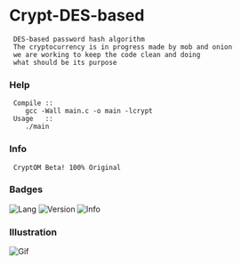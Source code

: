 # Crypt-DES-based
     
     DES-based password hash algorithm
     The cryptocurrency is in progress made by mob and onion 
     we are working to keep the code clean and doing 
     what should be its purpose

### Help
     
     Compile ::
        gcc -Wall main.c -o main -lcrypt
     Usage   ::
        ./main
        
### Info
     
     CryptOM Beta! 100% Original

### Badges
![Lang](https://img.shields.io/badge/C-language-black)
![Version](https://img.shields.io/badge/version-2.1.2-blue)
![Info](https://img.shields.io/badge/info-maintenance-red)

### Illustration

![Gif](https://github.com/VitorMob/Crypt-DES-based/blob/main/inlustra%C3%A7ao.gif)

